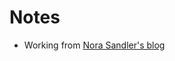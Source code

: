 # Notes

* Working from [Nora Sandler's blog](https://norasandler.com/2017/11/29/Write-a-Compiler.html)